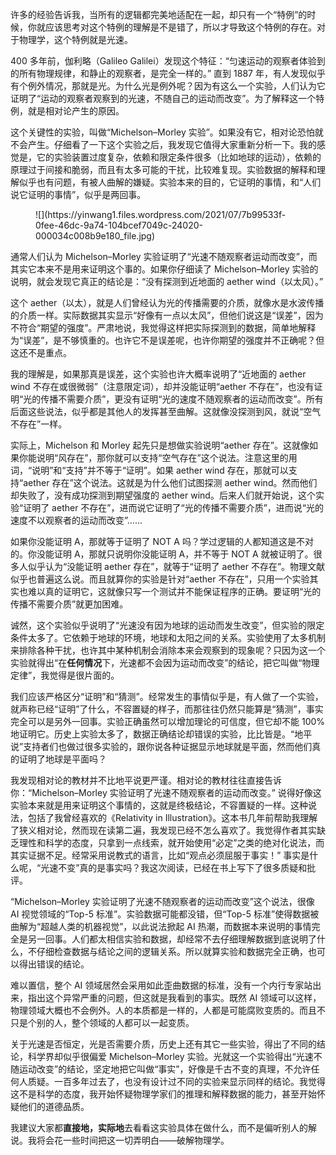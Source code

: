 许多的经验告诉我，当所有的逻辑都完美地适配在一起，却只有一个“特例”的时候，你就应该思考对这个特例的理解是不是错了，所以才导致这个特例的存在。对于物理学，这个特例就是光速。

400 多年前，伽利略（Galileo Galilei）发现这个特征：“匀速运动的观察者体验到的所有物理规律，和静止的观察者，是完全一样的。” 直到 1887 年，有人发现似乎有个例外情况，那就是光。为什么光是例外呢？因为有这么一个实验，人们认为它证明了“运动的观察者观察到的光速，不随自己的运动而改变”。为了解释这一个特例，就是相对论产生的原因。

这个关键性的实验，叫做“Michelson–Morley 实验”。如果没有它，相对论恐怕就不会产生。仔细看了一下这个实验之后，我发现它值得大家重新分析一下。我的感觉是，它的实验装置过度复杂，依赖和限定条件很多（比如地球的运动），依赖的原理过于间接和脆弱，而且有太多可能的干扰，比较难复现。实验数据的解释和理解似乎也有问题，有被人曲解的嫌疑。实验本来的目的，它证明的事情，和“人们说它证明的事情”，似乎是两回事。

<figure class="wp-block-image">![](https://yinwang1.files.wordpress.com/2021/07/7b99533f-0fee-46dc-9a74-104bcef7049c-24020-000034c008b9e180_file.jpg)</figure>

通常人们认为 Michelson–Morley 实验证明了“光速不随观察者运动而改变”，而其实它本来不是用来证明这个事的。如果你仔细读了 Michelson–Morley 实验的说明，就会发现它真正的结论是：“没有探测到近地面的 aether wind（以太风）。”

这个 aether（以太），就是人们曾经认为光的传播需要的介质，就像水是水波传播的介质一样。实际数据其实显示“好像有一点以太风”，但他们说这是“误差”，因为不符合“期望的强度”。严肃地说，我觉得这样把实际探测到的数据，简单地解释为“误差”，是不够慎重的。也许它不是误差呢，也许你期望的强度并不正确呢？但这还不是重点。

我的理解是，如果那真是误差，这个实验也许大概率说明了“近地面的 aether wind 不存在或很微弱”（注意限定词），却并没能证明“aether 不存在”，也没有证明“光的传播不需要介质”，更没有证明“光的速度不随观察者的运动而改变”。所有后面这些说法，似乎都是其他人的发挥甚至曲解。这就像没探测到风，就说“空气不存在”一样。

实际上，Michelson 和 Morley 起先只是想做实验说明“aether 存在”。这就像如果你能说明“风存在”，那你就可以支持“空气存在”这个说法。注意这里的用词，“说明”和“支持”并不等于“证明”。如果 aether wind 存在，那就可以支持“aether 存在”这个说法。这就是为什么他们试图探测 aether wind。然而他们却失败了，没有成功探测到期望强度的 aether wind。后来人们就开始说，这个实验“证明了 aether 不存在”，进而说它证明了“光的传播不需要介质”，进而说“光的速度不以观察者的运动而改变”……

如果你没能证明 A，那就等于证明了 NOT A 吗？学过逻辑的人都知道这是不对的。你没能证明 A，那就只说明你没能证明 A，并不等于 NOT A 就被证明了。很多人似乎认为“没能证明 aether 存在”，就等于“证明了 aether 不存在”。物理文献似乎也普遍这么说。而且就算你的实验是针对“aether 不存在”，只用一个实验其实也难以真的证明它，这就像只写一个测试并不能保证程序的正确。要证明“光的传播不需要介质”就更加困难。

诚然，这个实验似乎说明了“光速没有因为地球的运动而发生改变”，但实验的限定条件太多了。它依赖于地球的环境，地球和太阳之间的关系。实验使用了太多机制来排除各种干扰，也许其中某种机制会消除本来会观察到的现象呢？只因为这一个实验就得出“在**任何情况**下，光速都不会因为运动而改变”的结论，把它叫做“物理定律”，我觉得是很片面的。

我们应该严格区分“证明”和“猜测”。经常发生的事情似乎是，有人做了一个实验，就声称已经“证明”了什么，不容置疑的样子，而那往往仍然只能算是“猜测”，事实完全可以是另外一回事。实验正确虽然可以增加理论的可信度，但它却不能 100% 地证明它。历史上实验太多了，数据正确结论却错误的实验，比比皆是。“地平说”支持者们也做过很多实验的，跟你说各种证据显示地球就是平面，然而他们真的证明了地球是平面吗？

我发现相对论的教材并不比地平说更严谨。相对论的教材往往直接告诉你：“Michelson–Morley 实验证明了光速不随观察者的运动而改变。” 说得好像这实验本来就是用来证明这个事情的，这就是终极结论，不容置疑的一样。这种说法，包括了我曾经喜欢的《Relativity in Illustration》。这本书几年前帮助我理解了狭义相对论，然而现在读第二遍，我发现已经不怎么喜欢了。我觉得作者其实缺乏理性和科学的态度，只拿到一点线索，就开始使用“必定”之类的绝对化说法，而其实证据不足。经常采用说教式的语言，比如“观点必须屈服于事实！” 事实是什么呢，“光速不变”真的是事实吗？我这次阅读，已经在书上写下了很多质疑和批评。

“Michelson–Morley 实验证明了光速不随观察者的运动而改变”这个说法，很像 AI 视觉领域的“Top-5 标准”。实验数据可能都没错，但“Top-5 标准”使得数据被曲解为“超越人类的机器视觉”，以此说法掀起 AI 热潮，而数据本来说明的事情完全是另一回事。人们都太相信实验和数据，却经常不去仔细理解数据到底说明了什么，不仔细检查数据与结论之间的逻辑关系。所以就算实验和数据完全正确，也可以得出错误的结论。

难以置信，整个 AI 领域居然会采用如此歪曲数据的标准，没有一个内行专家站出来，指出这个异常严重的问题，但这就是我看到的事实。既然 AI 领域可以这样，物理领域大概也不会例外。人的本质都是一样的，人都是可能腐败变质的。而且不只是个别的人，整个领域的人都可以一起变质。

关于光速是否恒定，光是否需要介质，历史上还有其它一些实验，得出了不同的结论，科学界却似乎很偏爱 Michelson–Morley 实验。光就这一个实验得出“光速不随运动改变”的结论，坚定地把它叫做“事实”，好像是千古不变的真理，不允许任何人质疑。一百多年过去了，也没有设计过不同的实验来显示同样的结论。我觉得这不是科学的态度，我开始怀疑物理学家们的推理和解释数据的能力，甚至开始怀疑他们的道德品质。

我建议大家都**直接地，实际地**去看看这实验具体在做什么，而不是偏听别人的解说。我将会花一些时间把这一切弄明白——破解物理学。
